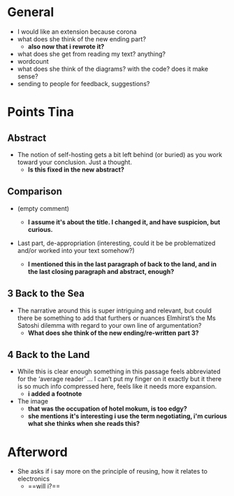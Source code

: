 # General

- I would like an extension because corona
- what does she think of the new ending part?
  - **also now that i rewrote it?**
- what does she get from reading my text? anything?
- wordcount
- what does she think of the diagrams? with the code? does it make sense?
- sending to people for feedback, suggestions?

# Points Tina

## Abstract

- The notion of self-hosting gets a bit left behind (or buried) as you work toward your conclusion. Just a thought.
  - **Is this fixed in the new abstract?**

## Comparison

- (empty comment)
  - **I assume it's about the title. I changed it, and have suspicion, but curious.**

- Last part, de-appropriation (interesting, could it be be problematized and/or worked into your text somehow?)
  - **I mentioned this in the last paragraph of back to the land, and in the last closing paragraph and abstract, enough?**

## 3 Back to the Sea

- The narrative around this is super intriguing and relevant, but could there be something to add that furthers or nuances Elmhirst’s the Ms Satoshi dilemma with regard to your own line of argumentation?
  - **What does she think of the new ending/re-written part 3?**

## 4 Back to the Land

- While this is clear enough something in this passage feels abbreviated for the ‘average reader’ … I can’t put my finger on it exactly but it there is so much info compressed here, feels like it needs more expansion.
  - **i added a footnote**
- The image
  - **that was the occupation of hotel mokum, is too edgy?**
  - **she mentions it's interesting i use the term negotiating, i'm curious what she thinks when she reads this?**

# Afterword

- She asks if i say more on the principle of reusing, how it relates to electronics
  - ==will i?==

